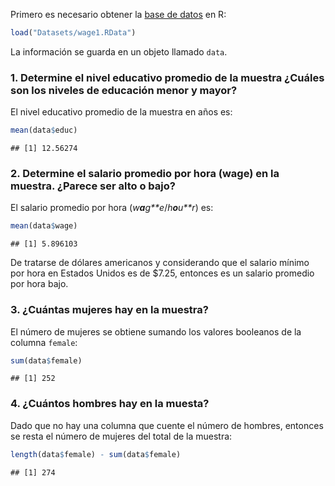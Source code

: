 Primero es necesario obtener la [base de datos](https://cutt.ly/Gl9NLpX)
en R:

``` r
load("Datasets/wage1.RData")
```

La información se guarda en un objeto llamado `data`.

### 1. Determine el nivel educativo promedio de la muestra ¿Cuáles son los niveles de educación menor y mayor?

El nivel educativo promedio de la muestra en años es:

``` r
mean(data$educ)
```

    ## [1] 12.56274

### 2. Determine el salario promedio por hora (wage) en la muestra. ¿Parece ser alto o bajo?

El salario promedio por hora (*w**a**g**e*/*h**o**u**r*) es:

``` r
mean(data$wage)
```

    ## [1] 5.896103

De tratarse de dólares americanos y considerando que el salario mínimo
por hora en Estados Unidos es de $7.25, entonces es un salario promedio
por hora bajo.

### 3. ¿Cuántas mujeres hay en la muestra?

El número de mujeres se obtiene sumando los valores booleanos de la
columna `female`:

``` r
sum(data$female)
```

    ## [1] 252

### 4. ¿Cuántos hombres hay en la muesta?

Dado que no hay una columna que cuente el número de hombres, entonces se
resta el número de mujeres del total de la muestra:

``` r
length(data$female) - sum(data$female)
```

    ## [1] 274
